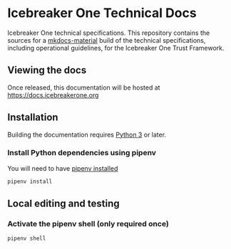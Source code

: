 # Icebreaker One Technical Docs

Icebreaker One technical specifications. This repository contains the sources for a [mkdocs-material](https://squidfunk.github.io/mkdocs-material/)
build of the technical specifications, including operational guidelines, for the Icebreaker One Trust Framework.

## Viewing the docs

Once released, this documentation will be hosted at https://docs.icebreakerone.org

## Installation

Building the documentation requires [Python 3](https://www.python.org/) or later.

### Install Python dependencies using pipenv

You will need to have [pipenv installed](https://pipenv.pypa.io/en/latest/installation.html)

```bash
pipenv install
```

## Local editing and testing

### Activate the pipenv shell (only required once)

```bash
pipenv shell
```


